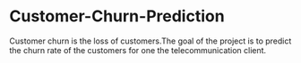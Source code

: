 # Customer-Churn-Prediction
Customer churn is the loss of customers.The goal of the project is to predict the churn rate of the customers for one the telecommunication client. 
